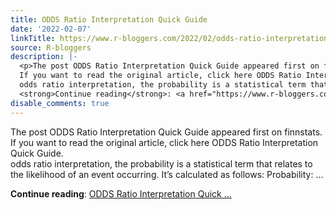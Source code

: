 ```yaml
---
title: ODDS Ratio Interpretation Quick Guide
date: '2022-02-07'
linkTitle: https://www.r-bloggers.com/2022/02/odds-ratio-interpretation-quick-guide/
source: R-bloggers
description: |-
  <p>The post ODDS Ratio Interpretation Quick Guide appeared first on finnstats.<br />
  If you want to read the original article, click here ODDS Ratio Interpretation Quick Guide.<br />
  odds ratio interpretation, the probability is a statistical term that relates to the likelihood of an event occurring. It’s calculated as follows: Probability: ...</p>
  <strong>Continue reading</strong>: <a href="https://www.r-bloggers.com/2022/02/odds-ratio-interpretation-quick-guide/">ODDS Ratio Interpretation Quick ...
disable_comments: true
---
```

<p>The post ODDS Ratio Interpretation Quick Guide appeared first on finnstats.<br />
If you want to read the original article, click here ODDS Ratio Interpretation Quick Guide.<br />
odds ratio interpretation, the probability is a statistical term that relates to the likelihood of an event occurring. It’s calculated as follows: Probability: ...</p>
<strong>Continue reading</strong>: <a href="https://www.r-bloggers.com/2022/02/odds-ratio-interpretation-quick-guide/">ODDS Ratio Interpretation Quick ...